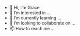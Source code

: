 - 👋 Hi, I’m Grace
- 👀 I’m interested in ...
- 🌱 I’m currently learning ...
- 💞️ I’m looking to collaborate on ...
- 📫 How to reach me ...

<!---
9race/9race is a ✨ special ✨ repository because its `README.md` (this file) appears on your GitHub profile.
You can click the Preview link to take a look at your changes.
--->
